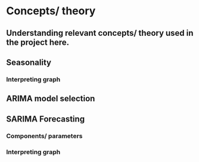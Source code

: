 # Concepts/ theory
## Understanding relevant concepts/ theory used in the project here.

## Seasonality
### Interpreting graph 



## ARIMA model selection



## SARIMA Forecasting
### Components/ parameters 
### Interpreting graph 
